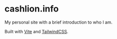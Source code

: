 # cashlion.info

My personal site with a brief introduction to who I am.

Built with [Vite](https://github.com/vitejs/vite) and [TailwindCSS](https://github.com/tailwindlabs/tailwindcss).